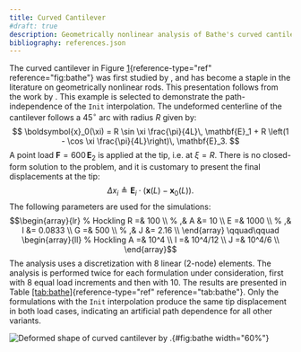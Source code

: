 ```yaml
---
title: Curved Cantilever
#draft: true
description: Geometrically nonlinear analysis of Bathe's curved cantilever.
bibliography: references.json
---
```



The curved cantilever in Figure [1](#fig:bathe){reference-type="ref"
reference="fig:bathe"} was first studied by <cite key="bathe1979large"></cite>, and has
become a staple in the literature on geometrically nonlinear rods. 
This presentation follows from the work by <cite key="perez2024nonlinear"></cite>.
This example is selected to demonstrate the path-independence of the `Init`
interpolation. The undeformed centerline of the cantilever follows a
$45^\circ$ arc with radius $R$ given by:
$$
\boldsymbol{x}_0(\xi) = R \sin \xi \frac{\pi}{4L}\, \mathbf{E}_1 
                      + R \left(1 - \cos \xi \frac{\pi}{4L}\right)\, \mathbf{E}_3.
$$
A point load $\boldsymbol{F} = 600 \, \mathbf{E}_2$ is applied at the
tip, i.e. at $\xi = R$. There is no closed-form solution to the problem,
and it is customary to present the final displacements at the tip:
$$\Delta x_i \triangleq \mathbf{E}_i \cdot \left(\boldsymbol{x}(L) - \boldsymbol{x}_0(L)\right).$$
The following parameters are used for the simulations:
$$\begin{array}{lr}
% Hockling
    R  =& 100 \\ %   ,& A  &= 10 \\
    E  =& 1000 \\ %   ,& I  &= 0.0833 \\
    G  =& 500 \\ %   ,& J  &= 2.16 \\
\end{array}
\qquad\qquad
\begin{array}{ll}
% Hockling
    A  =& 10^4    \\
    I  =& 10^4/12 \\
    J  =& 10^4/6  \\
\end{array}$$ The analysis uses a discretization with 8 linear (2-node)
elements. The analysis is performed twice for each formulation under
consideration, first with 8 equal load increments and then with 10. The
results are presented in
Table [\[tab:bathe\]](#tab:bathe){reference-type="ref"
reference="tab:bathe"}. Only the formulations with the `Init`
interpolation produce the same tip displacement in both load cases,
indicating an artificial path dependence for all other variants.

![Deformed shape of curved cantilever by <cite key="bathe1979large"></cite>.](Figures/Figure_3){#fig:bathe width="60%"}

